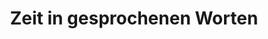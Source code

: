 ---
layout: article
title: Zeit in gesprochenen Worten
description: 
  - Dieses Template zeigt ein nettes Beispiel mit Lua Scripten. Es übersetzt die aktuelle Stunde und Minute in gesprochene Worte.
lang: de
weight: 500
isDraft: true
ref: Current_time_in_spoken_words
category:
  - Spaß
image: Current_time_in_spoken_words_DE.png
download: Current_time_in_spoken_words_DE.pbmx
overview_description:
overview_benefits:
overview_data_sources:
---